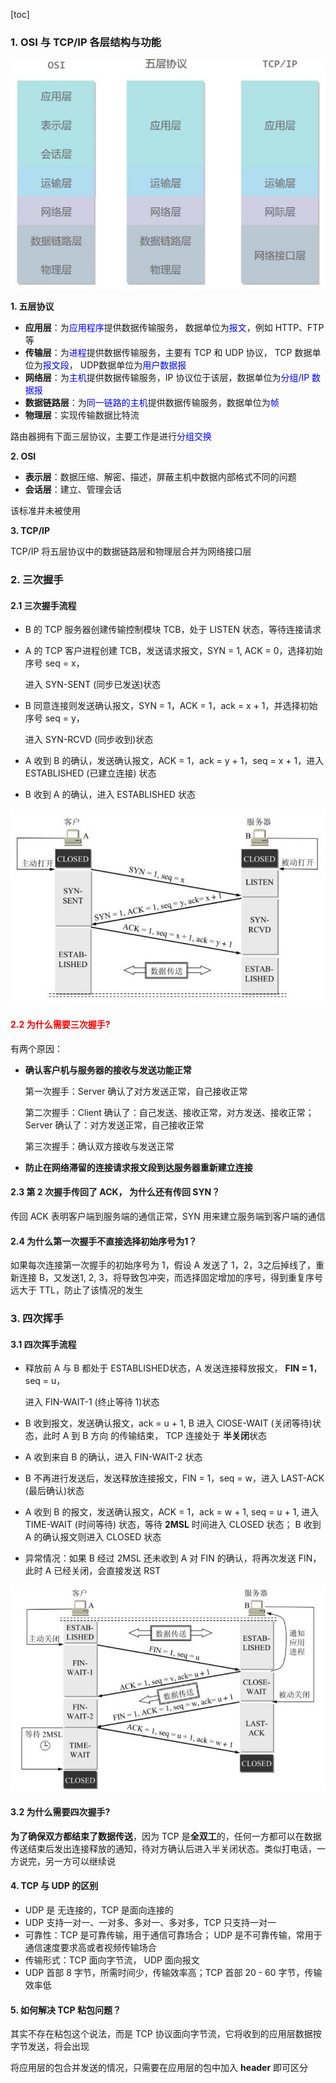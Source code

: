 [toc]

### 1. OSI 与 TCP/IP 各层结构与功能

![avatar](../../计算机网络/img/网络分层体系.jpg)

**1. 五层协议**

- **应用层**：为<font color=blue>应用程序</font>提供数据传输服务， 数据单位为<font color=blue>报文</font>，例如 HTTP、FTP等
- **传输层**：为<font color=blue>进程</font>提供数据传输服务，主要有 TCP 和 UDP 协议， TCP 数据单位为<font color=blue>报文段</font>， UDP数据单位为<font color=blue>用户数据报</font>
- **网络层**：为<font color=blue>主机</font>提供数据传输服务，IP 协议位于该层，数据单位为<font color=blue>分组/IP 数据报</font>
- **数据链路层**：为<font color=blue>同一链路的主机</font>提供数据传输服务，数据单位为<font color=blue>帧</font>
- **物理层**：实现传输数据比特流

路由器拥有下面三层协议，主要工作是进行<font color=blue>分组交换</font>

**2. OSI**

- **表示层**：数据压缩、解密、描述，屏蔽主机中数据内部格式不同的问题
- **会话层**：建立、管理会话

该标准并未被使用

**3. TCP/IP**

TCP/IP 将五层协议中的数据链路层和物理层合并为网络接口层



### 2. 三次握手

#### 2.1 三次握手流程

- B 的 TCP 服务器创建传输控制模块 TCB，处于 LISTEN 状态，等待连接请求

- A 的 TCP 客户进程创建 TCB，发送请求报文，SYN = 1, ACK = 0，选择初始序号 seq = x，

  进入 SYN-SENT (同步已发送)状态

- B 同意连接则发送确认报文，SYN = 1，ACK = 1，ack = x + 1，并选择初始序号 seq = y，

  进入 SYN-RCVD (同步收到)状态

- A 收到 B 的确认，发送确认报文，ACK = 1，ack = y + 1，seq = x + 1，进入 ESTABLISHED (已建立连接) 状态

- B 收到 A 的确认，进入 ESTABLISHED 状态

![avatar](../../计算机网络/img/TCP三次握手.jpg)

#### <font color=red>2.2 为什么需要三次握手?</font>

有两个原因：

- **确认客户机与服务器的接收与发送功能正常**

  第一次握手：Server 确认了对方发送正常，自己接收正常

  第二次握手：Client 确认了：自己发送、接收正常，对方发送、接收正常；Server 确认了：对方发送正常，自己接收正常

  第三次握手：确认双方接收与发送正常

- **防止在网络滞留的连接请求报文段到达服务器重新建立连接**



#### 2.3 第 2 次握手传回了 ACK， 为什么还有传回 SYN？

传回 ACK 表明客户端到服务端的通信正常，SYN 用来建立服务端到客户端的通信



#### 2.4 为什么第一次握手不直接选择初始序号为1？

如果每次连接第一次握手的初始序号为 1，假设 A 发送了 1，2，3之后掉线了，重新连接 B，又发送1, 2, 3，将导致包冲突，而选择固定增加的序号，得到重复序号远大于 TTL，防止了该情况的发生



### 3. 四次挥手

#### 3.1 四次挥手流程

- 释放前 A 与 B 都处于 ESTABLISHED状态，A 发送连接释放报文， **FIN = 1**，seq = u，

  进入 FIN-WAIT-1 (终止等待 1)状态

- B 收到报文，发送确认报文，ack = u + 1, B 进入 ClOSE-WAIT (关闭等待)状态，此时 A 到 B 方向 的传输结束， TCP 连接处于 **半关闭**状态

- A 收到来自 B 的确认，进入 FIN-WAIT-2 状态

- B 不再进行发送后，发送释放连接报文，FIN = 1，seq = w，进入 LAST-ACK (最后确认)状态

- A 收到 B 的报文，发送确认报文，ACK = 1，ack = w + 1,  seq = u + 1, 进入 TIME-WAIT (时间等待) 状态，等待 **2MSL** 时间进入 CLOSED 状态； B 收到 A 的确认报文则进入 CLOSED 状态

- 异常情况：如果 B 经过 2MSL 还未收到 A 对 FIN 的确认，将再次发送 FIN，此时 A 已经关闭，会直接发送 RST

![avatar](../../计算机网络/img/TCP四次挥手.jpg)

#### 3.2 为什么需要四次握手?

**为了确保双方都结束了数据传送**，因为 TCP 是**全双工**的，任何一方都可以在数据传送结束后发出连接释放的通知，待对方确认后进入半关闭状态。类似打电话，一方说完，另一方可以继续说



#### 4. TCP 与 UDP 的区别

- UDP 是 无连接的，TCP 是面向连接的
- UDP 支持一对一、一对多、多对一、多对多，TCP 只支持一对一
- 可靠性：TCP 是可靠传输，用于通信可靠场合； UDP 是不可靠传输，常用于通信速度要求高或者视频传输场合
- 传输形式：TCP 面向字节流， UDP 面向报文
- UDP 首部 8 字节，所需时间少，传输效率高；TCP 首部 20 - 60 字节，传输效率低



#### 5. 如何解决 TCP 粘包问题？

其实不存在粘包这个说法，而是 TCP 协议面向字节流，它将收到的应用层数据按字节发送，将会出现

将应用层的包合并发送的情况，只需要在应用层的包中加入 **header** 即可区分